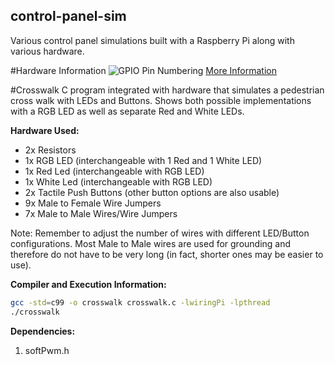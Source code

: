 ## control-panel-sim
Various control panel simulations built with a Raspberry Pi along with various hardware. 

#Hardware Information
![**GPIO Pin Numbering**](http://pi4j.com/images/j8header-3b.png)
[More Information](http://pi4j.com/pins/model-3b-rev1.html)

#Crosswalk
C program integrated with hardware that simulates a pedestrian cross walk with LEDs and Buttons.
Shows both possible implementations with a RGB LED as well as separate Red and White LEDs. 

**Hardware Used:**
* 2x Resistors
* 1x RGB LED (interchangeable with 1 Red and 1 White LED)
* 1x Red Led (interchangeable with RGB LED)
* 1x White Led (interchangeable with RGB LED)
* 2x Tactile Push Buttons (other button options are also usable)
* 9x Male to Female Wire Jumpers
* 7x Male to Male Wires/Wire Jumpers

Note: Remember to adjust the number of wires with different LED/Button configurations. Most Male to Male wires are used for grounding and therefore do not have to be very long (in fact, shorter ones may be easier to use). 

**Compiler and Execution Information:**
```bash
gcc -std=c99 -o crosswalk crosswalk.c -lwiringPi -lpthread
./crosswalk
```

**Dependencies:**
1. softPwm.h

